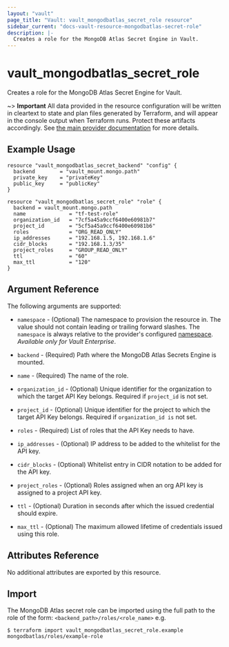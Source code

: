 ```yaml
---
layout: "vault"
page_title: "Vault: vault_mongodbatlas_secret_role resource"
sidebar_current: "docs-vault-resource-mongodbatlas-secret-role"
description: |-
  Creates a role for the MongoDB Atlas Secret Engine in Vault.
---
```


# vault\_mongodbatlas\_secret\_role

Creates a role for the MongoDB Atlas Secret Engine for Vault.

~> **Important** All data provided in the resource configuration will be
written in cleartext to state and plan files generated by Terraform, and
will appear in the console output when Terraform runs. Protect these
artifacts accordingly. See
[the main provider documentation](../index.html)
for more details.

## Example Usage

```hcl
resource "vault_mongodbatlas_secret_backend" "config" {
  backend        = "vault_mount.mongo.path"
  private_key    = "privateKey"
  public_key     = "publicKey"
}

resource "vault_mongodbatlas_secret_role" "role" {
  backend = vault_mount.mongo.path
  name              = "tf-test-role"
  organization_id   = "7cf5a45a9ccf6400e60981b7"
  project_id        = "5cf5a45a9ccf6400e60981b6"
  roles             = "ORG_READ_ONLY"
  ip_addresses      = "192.168.1.5, 192.168.1.6"
  cidr_blocks       = "192.168.1.3/35"
  project_roles     = "GROUP_READ_ONLY"
  ttl               = "60"
  max_ttl           = "120"
}
```

## Argument Reference

The following arguments are supported:

* `namespace` - (Optional) The namespace to provision the resource in.
  The value should not contain leading or trailing forward slashes.
  The `namespace` is always relative to the provider's configured [namespace](/docs/providers/vault#namespace).
  *Available only for Vault Enterprise*.

* `backend` - (Required) Path where the MongoDB Atlas Secrets Engine is mounted.

* `name` - (Required) The name of the role.

* `organization_id` - (Optional) Unique identifier for the organization to which the target API Key belongs. 
  Required if `project_id` is not set.

* `project_id` - (Optional) Unique identifier for the project to which the target API Key belongs.
  Required if `organization_id is` not set.

* `roles` - (Required) List of roles that the API Key needs to have.

* `ip_addresses` - (Optional) IP address to be added to the whitelist for the API key.

* `cidr_blocks` - (Optional) Whitelist entry in CIDR notation to be added for the API key.

* `project_roles` - (Optional) Roles assigned when an org API key is assigned to a project API key.

* `ttl` - (Optional) Duration in seconds after which the issued credential should expire.

* `max_ttl` - (Optional) The maximum allowed lifetime of credentials issued using this role.

## Attributes Reference

No additional attributes are exported by this resource.

## Import

The MongoDB Atlas secret role can be imported using the full path to the role
of the form: `<backend_path>/roles/<role_name>` e.g.

```
$ terraform import vault_mongodbatlas_secret_role.example mongodbatlas/roles/example-role
```